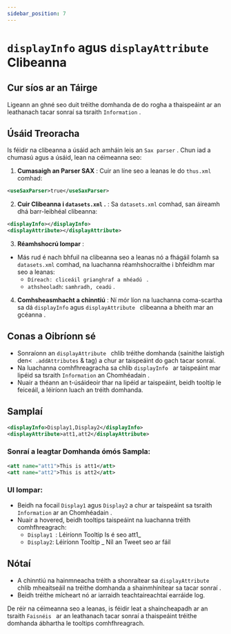 ```yaml
---
sidebar_position: 7
---
```

# `displayInfo` agus `displayAttribute ` Clibeanna

## Cur síos ar an Táirge
Ligeann an ghné seo duit tréithe domhanda de do rogha a thaispeáint ar an leathanach tacar sonraí sa tsraith `Information` .

## Úsáid Treoracha
Is féidir na clibeanna a úsáid ach amháin leis an `Sax parser` . Chun iad a chumasú agus a úsáid, lean na céimeanna seo:

1.  **Cumasaigh an Parser SAX** :
Cuir an líne seo a leanas le do ` thus.xml ` comhad:
   ```xml
   <useSaxParser>true</useSaxParser>
   ```

2.  **Cuir Clibeanna i `datasets.xml` .** :
Sa `datasets.xml` comhad, san áireamh dhá barr-leibhéal clibeanna:
   ```xml
   <displayInfo></displayInfo>
   <displayAttribute></displayAttribute>
   ```

3.  **Réamhshocrú Iompar** :
   - Más rud é nach bhfuil na clibeanna seo a leanas nó a fhágáil folamh sa `datasets.xml` comhad, na luachanna réamhshocraithe i bhfeidhm mar seo a leanas:
     - `Díreach: cliceáil grianghraf a mhéadú ` .
     - ` athsheoladh `: ` samhradh, ceadú ` .

4.  **Comhsheasmhacht a chinntiú** :
Ní mór líon na luachanna coma-scartha sa dá `displayInfo` agus `displayAttribute ` clibeanna a bheith mar an gcéanna .

## Conas a Oibríonn sé
- Sonraíonn an `displayAttribute ` chlib tréithe domhanda (sainithe laistigh den&lt;` .addAttributes` &amp; tag) a chur ar taispeáint do gach tacar sonraí.
- Na luachanna comhfhreagracha sa chlib `displayInfo ` ar taispeáint mar lipéid sa tsraith `Information` an Chomhéadain .
- Nuair a théann an t-úsáideoir thar na lipéid ar taispeáint, beidh tooltip le feiceáil, a léiríonn luach an tréith domhanda.

## Samplaí
```xml
<displayInfo>Display1,Display2</displayInfo>
<displayAttribute>att1,att2</displayAttribute>
```

### Sonraí a leagtar Domhanda ómós Sampla:
```xml
<att name="att1">This is att1</att>
<att name="att2">This is att2</att>
```

### UI Iompar:
- Beidh na focail `Display1` agus `Display2` a chur ar taispeáint sa tsraith `Information` ar an Chomhéadain .
- Nuair a hovered, beidh tooltips taispeáint na luachanna tréith comhfhreagrach:
  - `Display1 `: Léiríonn Tooltip Is é seo att1_
  - `Display2`: Léiríonn Tooltip _ Níl an Tweet seo ar fáil

## Nótaí
- A chinntiú na hainmneacha tréith a shonraítear sa `displayAttribute ` chlib mheaitseáil na tréithe domhanda a shainmhínítear sa tacar sonraí .
- Beidh tréithe mícheart nó ar iarraidh teachtaireachtaí earráide log.

De réir na céimeanna seo a leanas, is féidir leat a shaincheapadh ar an tsraith `Faisnéis ` ar an leathanach tacar sonraí a thaispeáint tréithe domhanda ábhartha le tooltips comhfhreagrach.
